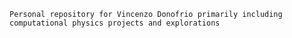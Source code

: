 `Personal repository for Vincenzo Donofrio primarily including computational physics projects and explorations`
